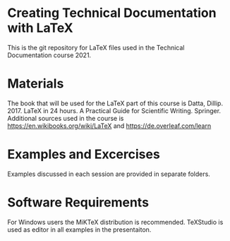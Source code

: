 # Creating Technical Documentation with LaTeX
This is the git repository for LaTeX files used in the Technical Documentation course 2021.
# Materials
The book that will be used for the LaTeX part of this course is Datta, Dillip. 2017. LaTeX in 24 hours. A Practical Guide for Scientific Writing. Springer.
Additional sources used in the course is <https://en.wikibooks.org/wiki/LaTeX> and <https://de.overleaf.com/learn>
# Examples and Excercises
Examples discussed in each session are provided in separate folders.
# Software Requirements
For Windows users the MiKTeX distribution is recommended. 
TeXStudio is used as editor in all examples in the presentaiton.
